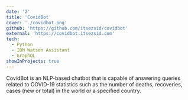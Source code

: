 ```yaml
---
date: '2'
title: 'CovidBot'
cover: './covidbot.png'
github: 'https://github.com/itsezsid/covidbot'
external: 'https://covidbot.itsezsid.com'
tech:
  - Python
  - IBM Watson Assistant
  - GraphQL
showInProjects: true
---
```


CovidBot is an NLP-based chatbot that is capable of answering queries related to COVID-19 statistics such as the number of deaths, recoveries, cases (new or total) in the world or a specified country.
